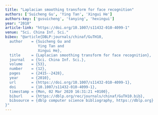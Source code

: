 ```yaml
---
title: "Laplacian smoothing transform for face recognition"
authors: ['Suicheng Gu', 'Ying Tan', 'Xingui He']
authors-key: ['gusuicheng', 'tanying', 'hexingui']
year: "2010"
article-link: "https://doi.org/10.1007/s11432-010-4099-1"
venue: "Sci. China Inf. Sci."
bibex: "@article{DBLP:journals/chinaf/GuTH10,
  author    = {Suicheng Gu and
               Ying Tan and
               Xingui He},
  title     = {Laplacian smoothing transform for face recognition},
  journal   = {Sci. China Inf. Sci.},
  volume    = {53},
  number    = {12},
  pages     = {2415--2428},
  year      = {2010},
  url       = {https://doi.org/10.1007/s11432-010-4099-1},
  doi       = {10.1007/s11432-010-4099-1},
  timestamp = {Mon, 02 Mar 2020 16:31:21 +0100},
  biburl    = {https://dblp.org/rec/journals/chinaf/GuTH10.bib},
  bibsource = {dblp computer science bibliography, https://dblp.org}
}"
---
```

